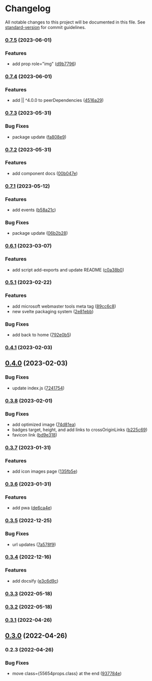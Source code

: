 # Changelog

All notable changes to this project will be documented in this file. See [standard-version](https://github.com/conventional-changelog/standard-version) for commit guidelines.

### [0.7.5](https://github.com/shinokada/svelte-simples/compare/v0.7.4...v0.7.5) (2023-06-01)

### Features

- add prop role="img" ([d9b7796](https://github.com/shinokada/svelte-simples/commit/d9b7796e533904cf8a34ab8c56b0dd04f4e4d5e7))

### [0.7.4](https://github.com/shinokada/svelte-simples/compare/v0.7.3...v0.7.4) (2023-06-01)

### Features

- add || ^4.0.0 to peerDependencies ([4516a29](https://github.com/shinokada/svelte-simples/commit/4516a29d119cadb6f55c468cc9947a2b36161588))

### [0.7.3](https://github.com/shinokada/svelte-simples/compare/v0.7.2...v0.7.3) (2023-05-31)

### Bug Fixes

- package update ([fa808e9](https://github.com/shinokada/svelte-simples/commit/fa808e9520d01bd716b79588a3c30ae8f32278be))

### [0.7.2](https://github.com/shinokada/svelte-simples/compare/v0.7.1...v0.7.2) (2023-05-31)

### Features

- add component docs ([00b047e](https://github.com/shinokada/svelte-simples/commit/00b047ee7439ec4ba2e538309ae16297ab6ee7cc))

### [0.7.1](https://github.com/shinokada/svelte-simples/compare/v0.6.1...v0.7.1) (2023-05-12)

### Features

- add events ([b58a21c](https://github.com/shinokada/svelte-simples/commit/b58a21c49900f0b2cd7eefa78ac053c64db3f8a3))

### Bug Fixes

- package update ([06b2b28](https://github.com/shinokada/svelte-simples/commit/06b2b2838b9adbbecceae67b9e7e2178ce20e559))

### [0.6.1](https://github.com/shinokada/svelte-simples/compare/v0.5.1...v0.6.1) (2023-03-07)

### Features

- add script add-exports and update README ([c0a38b0](https://github.com/shinokada/svelte-simples/commit/c0a38b09ee081b0017f854397321283825c36a12))

### [0.5.1](https://github.com/shinokada/svelte-simples/compare/v0.4.1...v0.5.1) (2023-02-22)

### Features

- add microsoft webmaster tools meta tag ([89cc6c8](https://github.com/shinokada/svelte-simples/commit/89cc6c8c9cd780d30118a533af4148b6b1eb0ba8))
- new svelte packaging system ([2e81ebb](https://github.com/shinokada/svelte-simples/commit/2e81ebb72e1d6e95767a61c4a788dc94673e3cd1))

### Bug Fixes

- add back to home ([792e0b5](https://github.com/shinokada/svelte-simples/commit/792e0b5c260c37f0b8a17fd376d55d3bdff79717))

### [0.4.1](https://github.com/shinokada/svelte-simples/compare/v0.4.0...v0.4.1) (2023-02-03)

## [0.4.0](https://github.com/shinokada/svelte-simples/compare/v0.3.8...v0.4.0) (2023-02-03)

### Bug Fixes

- update index.js ([7241754](https://github.com/shinokada/svelte-simples/commit/72417541f5fb0695d21dac055358f0f510a451ea))

### [0.3.8](https://github.com/shinokada/svelte-simples/compare/v0.3.7...v0.3.8) (2023-02-01)

### Bug Fixes

- add optimized image ([74d81ea](https://github.com/shinokada/svelte-simples/commit/74d81ea70bd7c2f4ee6a5fb37e0ba28e315e49c2))
- badges target, height, and add links to crossOriginLinks ([b225c69](https://github.com/shinokada/svelte-simples/commit/b225c691b64afc54dc59c1e9ab79e40c51782158))
- favicon link ([bd9e318](https://github.com/shinokada/svelte-simples/commit/bd9e318f9c847315b15ebbcf238afa6a18e140f7))

### [0.3.7](https://github.com/shinokada/svelte-simples/compare/v0.3.6...v0.3.7) (2023-01-31)

### Features

- add icon images page ([135fb5e](https://github.com/shinokada/svelte-simples/commit/135fb5e9c0434d1911f7aad60dabc5bd2ce40a38))

### [0.3.6](https://github.com/shinokada/svelte-simples/compare/v0.3.5...v0.3.6) (2023-01-31)

### Features

- add pwa ([de6ca4e](https://github.com/shinokada/svelte-simples/commit/de6ca4e6fd8dbdb56dd4cf3408778b3ebfa658a9))

### [0.3.5](https://github.com/shinokada/svelte-simples/compare/v0.3.4...v0.3.5) (2022-12-25)

### Bug Fixes

- url updates ([7a578f9](https://github.com/shinokada/svelte-simples/commit/7a578f9defc3664a18dadbd7745d25d98cba8bc0))

### [0.3.4](https://github.com/shinokada/svelte-simples/compare/v0.3.3...v0.3.4) (2022-12-16)

### Features

- add docsify ([e3c6d9c](https://github.com/shinokada/svelte-simples/commit/e3c6d9cab6ec880a5772b9d1fd3626c028d773a1))

### [0.3.3](https://github.com/shinokada/svelte-simples/compare/v0.3.2...v0.3.3) (2022-05-18)

### [0.3.2](https://github.com/shinokada/svelte-simples/compare/v0.3.1...v0.3.2) (2022-05-18)

### [0.3.1](https://github.com/shinokada/svelte-simples/compare/v0.3.0...v0.3.1) (2022-04-26)

## [0.3.0](https://github.com/shinokada/svelte-simples/compare/v0.2.3...v0.3.0) (2022-04-26)

### 0.2.3 (2022-04-26)

### Bug Fixes

- move class={55654props.class} at the end ([937784e](https://github.com/shinokada/svelte-simpleicons/commit/937784e2066271c7e65db2daade42ae0944b09a1))
